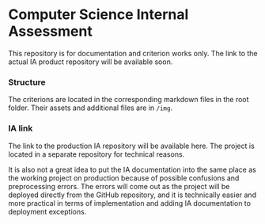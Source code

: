# Computer Science Internal Assessment

This repository is for documentation and criterion works only. The link to the actual IA product repository will be available soon.

### Structure

The criterions are located in the corresponding markdown files in the root folder. Their assets and additional files are in `/img`.

### IA link

The link to the production IA repository will be available here. The project is located in a separate repository for technical reasons.

It is also not a great idea to put the IA documentation into the same place as the working project on production because of possible confusions and preprocessing errors. The errors will come out as the project will be deployed directly from the GitHub repository, and it is technically easier and more practical in terms of implementation and adding IA documentation to deployment exceptions.

